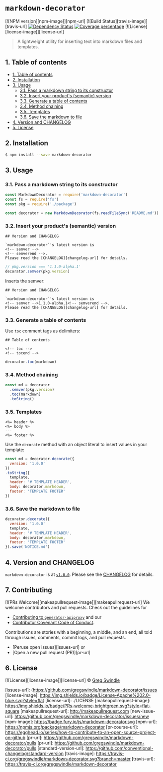 # `markdown-decorator`

[![NPM version][npm-image]][npm-url] [![Build Status][travis-image]][travis-url] [![Dependency Status][daviddm-image]][daviddm-url] [![Coverage percentage][coveralls-image]][coveralls-url] [![License][license-image]][license-url]
> A lightweight utility for inserting text into markdown files and templates.

## 1. Table of contents

- [1. Table of contents](#1-table-of-contents)
- [2. Installation](#2-installation)
- [3. Usage](#3-usage)
	- [3.1. Pass a markdown string to its constructor](#31-pass-a-markdown-string-to-its-constructor)
	- [3.2. Insert your product's (semantic) version](#32-insert-your-products-semantic-version)
	- [3.3. Generate a table of contents](#33-generate-a-table-of-contents)
	- [3.4. Method chaining](#34-method-chaining)
	- [3.5. Templates](#35-templates)
	- [3.6. Save the markdown to file](#36-save-the-markdown-to-file)
- [4. Version and CHANGELOG](#4-version-and-changelog)
- [5. License](#5-license)


## 2. Installation

```sh
$ npm install --save markdown-decorator
```

## 3. Usage

### 3.1. Pass a markdown string to its constructor

```js
const MarkdownDecorator = require('markdown-decorator')
const fs = require('fs')
const pkg = require('./package')

const decorator = new MarkdownDecorator(fs.readFileSync('README.md'))

```

### 3.2. Insert your product's (semantic) version

```text
## Version and CHANGELOG

`markdown-decorator`'s latest version is
<!-- semver -->
<!-- semverend -->.
Please read the [CHANGELOG][changelog-url] for details.
```

```js
// pkg.version === '1.1.0-alpha.1'
decorator.semver(pkg.version)
```

Inserts the semver:

```text
## Version and CHANGELOG

`markdown-decorator`'s latest version is
<!-- semver -->1.1.0-alpha.1<!-- semverend -->.
Please read the [CHANGELOG][changelog-url] for details.
```

### 3.3. Generate a table of contents

Use `toc` comment tags as delimiters:

```text
## Table of contents

<!-- toc -->
<!-- tocend -->
```

```js
decorator.toc(markdown)
```

### 3.4. Method chaining

```js
const md = decorator
  .semver(pkg.version)
  .toc(markdown)
  .toString()
```

### 3.5. Templates

```text
<%= header %>
<%= body %>
---
<%= footer %>
```

Use the `decorate` method with an object literal to insert values in your template:

```js
const md = decorator.decorate({
  version: '1.0.0'
})
.toString({
  template,
  header: '# TEMPLATE HEADER',
  body: decorator.markdown,
  footer: 'TEMPLATE FOOTER'
})
```

### 3.6. Save the markdown to file  

```js
decorator.decorate({
  version: '1.0.0'
  template,
  header: '# TEMPLATE HEADER',
  body: decorator.markdown,
  footer: 'TEMPLATE FOOTER'
}).save('NOTICE.md')
```

## 4. Version and CHANGELOG

`markdown-decorator` is at <!-- semver -->[`v1.0.0`](./CHANGELOG.md)<!-- semverend -->. Please see the [CHANGELOG](./CHANGELOG.md) for details.

## 7. Contributing

[![PRs Welcome][makeapullrequest-image]][makeapullrequest-url] We welcome contributors and pull requests. Check out the guidelines for

* [Contributing to `generator-apiproxy`](./.github/CONTRIBUTING.md) and our
* [Contributor Covenant Code of Conduct][code-of-conduct-url].

Contributions are stories with a beginning, a middle, and an end, all told through issues, comments, commit logs, and pull requests.

 * [Peruse open issues][issues-url] or
 * [Open a new pull request (PR)][pr-url]

## 6. License

[![License][license-image]][license-url] © [Greg Swindle](https://github.com/gregswindle)

[code-of-conduct-url]: ./.gihub/CODE_OF_CONDUCT.md
[coveralls-image]: https://coveralls.io/repos/gregswindle/markdown-decorator/badge.svg
[coveralls-url]: https://coveralls.io/r/gregswindle/markdown-decorator
[daviddm-image]: https://david-dm.org/gregswindle/markdown-decorator.svg?theme=shields.io
[daviddm-url]: https://david-dm.org/gregswindle/markdown-decorator
[issues-url]: (https://github.com/gregswindle/markdown-decorator/issues
[license-image]: https://img.shields.io/badge/License-Apache%202.0-blue.svg?style=flat
[license-url]: ./LICENSE
[makeapullrequest-image]: https://img.shields.io/badge/PRs-welcome-brightgreen.svg?style=flat-square
[makeapullrequest-url]: http://makeapullrequest.com
[new-issue-url]: https://github.com/gregswindle/markdown-decorator/issues/new
[npm-image]: https://badge.fury.io/js/markdown-decorator.svg
[npm-url]: https://npmjs.org/package/markdown-decorator
[pr-course-url]: https://egghead.io/series/how-to-contribute-to-an-open-source-project-on-github
[pr-url]: https://github.com/gregswindle/markdown-decorator/pulls
[pr-url]: https://github.com/gregswindle/markdown-decorator/pulls
[standard-version-url]: https://github.com/conventional-changelog/standard-version
[travis-image]: https://travis-ci.org/gregswindle/markdown-decorator.svg?branch=master
[travis-url]: https://travis-ci.org/gregswindle/markdown-decorator
